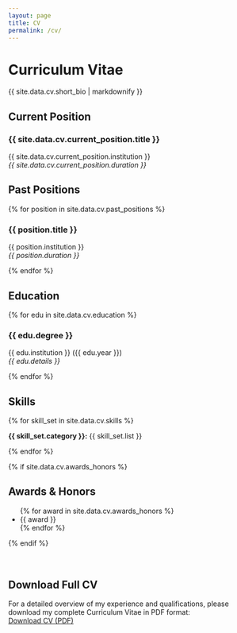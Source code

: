 ```yaml
---
layout: page
title: CV
permalink: /cv/
---
```


# Curriculum Vitae

<p>{{ site.data.cv.short_bio | markdownify }}</p>

<h2>Current Position</h2>
<div class="cv-entry">
    <h3>{{ site.data.cv.current_position.title }}</h3>
    <p>{{ site.data.cv.current_position.institution }}<br>
    <em>{{ site.data.cv.current_position.duration }}</em></p>
</div>

<h2>Past Positions</h2>
{% for position in site.data.cv.past_positions %}
<div class="cv-entry">
    <h3>{{ position.title }}</h3>
    <p>{{ position.institution }}<br>
    <em>{{ position.duration }}</em></p>
</div>
{% endfor %}

<h2>Education</h2>
{% for edu in site.data.cv.education %}
<div class="cv-entry">
    <h3>{{ edu.degree }}</h3>
    <p>{{ edu.institution }} ({{ edu.year }})<br>
    <em>{{ edu.details }}</em></p>
</div>
{% endfor %}

<h2>Skills</h2>
<div class="cv-skills">
{% for skill_set in site.data.cv.skills %}
    <p><strong>{{ skill_set.category }}:</strong> {{ skill_set.list }}</p>
{% endfor %}
</div>

{% if site.data.cv.awards_honors %}

<h2>Awards & Honors</h2>
<ul>
{% for award in site.data.cv.awards_honors %}
    <li>{{ award }}</li>
{% endfor %}
</ul>
{% endif %}

<h2 style="margin-top: 3em;">Download Full CV</h2>
<p>
  For a detailed overview of my experience and qualifications, please download my complete Curriculum Vitae in PDF format: <br>
  <a href="{{ '/assets/John_Doe_CV.pdf' | relative_url }}" target="_blank" class="btn">Download CV (PDF)</a>
</p>
